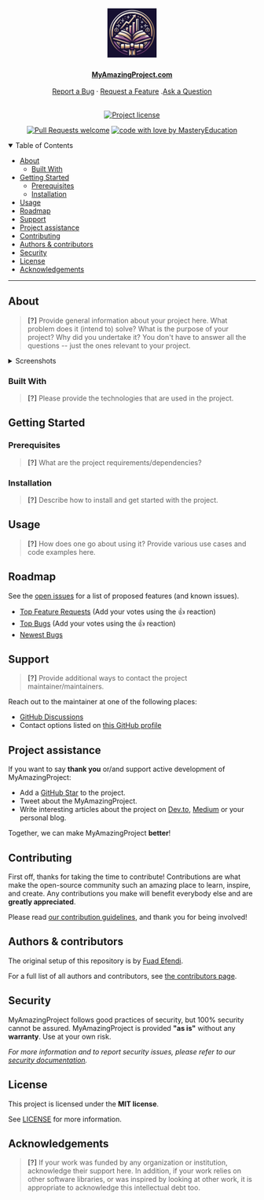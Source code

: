 <h1 align="center">
  <a href="https://github.com/MasteryEducation/MyAmazingProject.com">
    <img src="assets/images/logo.png" alt="Logo" width="100" height="100">
  </a>
</h1>

<div align="center">
  <a href="https://MyAmazingProject.com"><strong>MyAmazingProject.com</strong></a>
  <br />
  <br />
  <a href="https://github.com/MasteryEducation/MyAmazingProject.com/issues/new?assignees=&labels=bug&template=01_BUG_REPORT.md&title=bug%3A+">Report a Bug</a>
  ·
  <a href="https://github.com/MasteryEducation/MyAmazingProject.com/issues/new?assignees=&labels=enhancement&template=02_FEATURE_REQUEST.md&title=feat%3A+">Request a Feature</a>
  .<a href="https://github.com/MasteryEducation/MyAmazingProject.com/discussions">Ask a Question</a>
</div>

<div align="center">
<br />

[![Project license](https://img.shields.io/github/license/MasteryEducation/MyAmazingProject.svg?style=flat-square)](LICENSE.md)

[![Pull Requests welcome](https://img.shields.io/badge/PRs-welcome-ff69b4.svg?style=flat-square)](https://github.com/MasteryEducation/MyAmazingProject/issues?q=is%3Aissue+is%3Aopen+label%3A%22help+wanted%22)
[![code with love by MasteryEducation](https://img.shields.io/badge/%3C%2F%3E%20with%20%E2%99%A5%20by-MasteryEducation-ff1414.svg?style=flat-square)](https://github.com/MasteryEducation)

</div>

<details open="open">
<summary>Table of Contents</summary>

- [About](#about)
  - [Built With](#built-with)
- [Getting Started](#getting-started)
  - [Prerequisites](#prerequisites)
  - [Installation](#installation)
- [Usage](#usage)
- [Roadmap](#roadmap)
- [Support](#support)
- [Project assistance](#project-assistance)
- [Contributing](#contributing)
- [Authors \& contributors](#authors--contributors)
- [Security](#security)
- [License](#license)
- [Acknowledgements](#acknowledgements)

</details>

---

## About

> **[?]**
> Provide general information about your project here.
> What problem does it (intend to) solve?
> What is the purpose of your project?
> Why did you undertake it?
> You don't have to answer all the questions -- just the ones relevant to your project.

<details>
<summary>Screenshots</summary>
<br>

> **[?]**
> Please provide your screenshots here.

|                               Home Page                               |                               Login Page                               |
| :-------------------------------------------------------------------: | :--------------------------------------------------------------------: |
| <img src="docs/images/screenshot.png" title="Home Page" width="100%"> | <img src="docs/images/screenshot.png" title="Login Page" width="100%"> |

</details>

### Built With

> **[?]**
> Please provide the technologies that are used in the project.

## Getting Started

### Prerequisites

> **[?]**
> What are the project requirements/dependencies?

### Installation

> **[?]**
> Describe how to install and get started with the project.

## Usage

> **[?]**
> How does one go about using it?
> Provide various use cases and code examples here.

## Roadmap

See the [open issues](https://github.com/MasteryEducation/MyAmazingProject/issues) for a list of proposed features (and known issues).

- [Top Feature Requests](https://github.com/MasteryEducation/MyAmazingProject/issues?q=label%3Aenhancement+is%3Aopen+sort%3Areactions-%2B1-desc) (Add your votes using the 👍 reaction)
- [Top Bugs](https://github.com/MasteryEducation/MyAmazingProject/issues?q=is%3Aissue+is%3Aopen+label%3Abug+sort%3Areactions-%2B1-desc) (Add your votes using the 👍 reaction)
- [Newest Bugs](https://github.com/MasteryEducation/MyAmazingProject/issues?q=is%3Aopen+is%3Aissue+label%3Abug)

## Support

> **[?]**
> Provide additional ways to contact the project maintainer/maintainers.

Reach out to the maintainer at one of the following places:

- [GitHub Discussions](https://github.com/MasteryEducation/MyAmazingProject/discussions)
- Contact options listed on [this GitHub profile](https://github.com/MasteryEducation)

## Project assistance

If you want to say **thank you** or/and support active development of MyAmazingProject:

- Add a [GitHub Star](https://github.com/MasteryEducation/MyAmazingProject) to the project.
- Tweet about the MyAmazingProject.
- Write interesting articles about the project on [Dev.to](https://dev.to/), [Medium](https://medium.com/) or your personal blog.

Together, we can make MyAmazingProject **better**!

## Contributing

First off, thanks for taking the time to contribute! Contributions are what make the open-source community such an amazing place to learn, inspire, and create. Any contributions you make will benefit everybody else and are **greatly appreciated**.


Please read [our contribution guidelines](docs/CONTRIBUTING.md), and thank you for being involved!

## Authors & contributors

The original setup of this repository is by [Fuad Efendi](https://github.com/MasteryEducation).

For a full list of all authors and contributors, see [the contributors page](https://github.com/MasteryEducation/MyAmazingProject/contributors).

## Security

MyAmazingProject follows good practices of security, but 100% security cannot be assured.
MyAmazingProject is provided **"as is"** without any **warranty**. Use at your own risk.

_For more information and to report security issues, please refer to our [security documentation](docs/SECURITY.md)._

## License

This project is licensed under the **MIT license**.

See [LICENSE](LICENSE) for more information.

## Acknowledgements

> **[?]**
> If your work was funded by any organization or institution, acknowledge their support here.
> In addition, if your work relies on other software libraries, or was inspired by looking at other work, it is appropriate to acknowledge this intellectual debt too.
